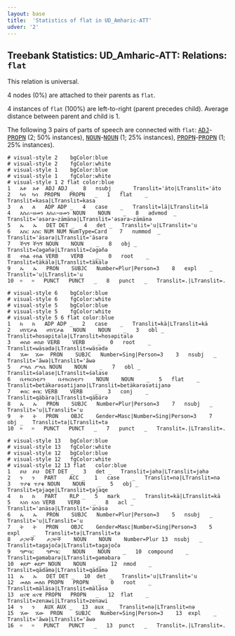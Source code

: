 ```yaml
---
layout: base
title:  'Statistics of flat in UD_Amharic-ATT'
udver: '2'
---
```


## Treebank Statistics: UD_Amharic-ATT: Relations: `flat`

This relation is universal.

4 nodes (0%) are attached to their parents as `flat`.

4 instances of `flat` (100%) are left-to-right (parent precedes child).
Average distance between parent and child is 1.

The following 3 pairs of parts of speech are connected with `flat`: <tt><a href="am_att-pos-ADJ.html">ADJ</a></tt>-<tt><a href="am_att-pos-PROPN.html">PROPN</a></tt> (2; 50% instances), <tt><a href="am_att-pos-NOUN.html">NOUN</a></tt>-<tt><a href="am_att-pos-NOUN.html">NOUN</a></tt> (1; 25% instances), <tt><a href="am_att-pos-PROPN.html">PROPN</a></tt>-<tt><a href="am_att-pos-PROPN.html">PROPN</a></tt> (1; 25% instances).


~~~ conllu
# visual-style 2	bgColor:blue
# visual-style 2	fgColor:white
# visual-style 1	bgColor:blue
# visual-style 1	fgColor:white
# visual-style 1 2 flat	color:blue
1	አቶ	አቶ	ADJ	ADJ	_	8	nsubj	_	Translit='äto|LTranslit='äto
2	ካሳ	ካሳ	PROPN	PROPN	_	1	flat	_	Translit=kasa|LTranslit=kasa
3	ለ	ለ	ADP	ADP	_	4	case	_	Translit=lä|LTranslit=lä
4	እስራ~ዘመን	እስራ~ዘመን	NOUN	NOUN	_	8	advmod	_	Translit='əsəra~zämänə|LTranslit='əsəra~zämänə
5	ኡ	ኡ	DET	DET	_	4	det	_	Translit='u|LTranslit='u
6	አስር	አስር	NUM	NUM	NumType=Card	7	nummod	_	Translit='äsərə|LTranslit='äsərə
7	ችግኝ	ችግኝ	NOUN	NOUN	_	8	obj	_	Translit=čəgəňə|LTranslit=čəgəňə
8	ተከል	ተከል	VERB	VERB	_	0	root	_	Translit=täkälə|LTranslit=täkälə
9	ኡ	ኡ	PRON	SUBJC	Number=Plur|Person=3	8	expl	_	Translit='u|LTranslit='u
10	።	።	PUNCT	PUNCT	_	8	punct	_	Translit=.|LTranslit=.

~~~


~~~ conllu
# visual-style 6	bgColor:blue
# visual-style 6	fgColor:white
# visual-style 5	bgColor:blue
# visual-style 5	fgColor:white
# visual-style 5 6 flat	color:blue
1	ከ	ከ	ADP	ADP	_	2	case	_	Translit=kä|LTranslit=kä
2	ሆስፒታል	ሆስፒታል	NOUN	NOUN	_	3	obl	_	Translit=hosəpitalə|LTranslit=hosəpitalə
3	ወስድ	ወስድ	VERB	VERB	_	0	root	_	Translit=wäsədə|LTranslit=wäsədə
4	ኧው	ኧው	PRON	SUBJC	Number=Sing|Person=3	3	nsubj	_	Translit='ăwə|LTranslit='ăwə
5	ሥላሴ	ሥላሴ	NOUN	NOUN	_	7	obl	_	Translit=śəlase|LTranslit=śəlase
6	ቤተክርስቲያን	ቤተክርስቲያን	NOUN	NOUN	_	5	flat	_	Translit=betäkərəsətijanə|LTranslit=betäkərəsətijanə
7	ቀበር	ቀበር	VERB	VERB	_	3	conj	_	Translit=qäbärə|LTranslit=qäbärə
8	ኡ	ኡ	PRON	SUBJC	Number=Plur|Person=3	7	nsubj	_	Translit='u|LTranslit='u
9	ት	ት	PRON	OBJC	Gender=Masc|Number=Sing|Person=3	7	obj	_	Translit=tə|LTranslit=tə
10	።	።	PUNCT	PUNCT	_	7	punct	_	Translit=.|LTranslit=.

~~~


~~~ conllu
# visual-style 13	bgColor:blue
# visual-style 13	fgColor:white
# visual-style 12	bgColor:blue
# visual-style 12	fgColor:white
# visual-style 12 13 flat	color:blue
1	ይህ	ይህ	DET	DET	_	3	det	_	Translit=jəhə|LTranslit=jəhə
2	ን	ን	PART	ACC	_	1	case	_	Translit=nə|LTranslit=nə
3	ጥያቄ	ጥያቄ	NOUN	NOUN	_	5	obj	_	Translit=ţəjaqe|LTranslit=ţəjaqe
4	ከ	ከ	PART	RLP	_	5	mark	_	Translit=kä|LTranslit=kä
5	ኣነስ	ኣነስ	VERB	VERB	_	8	acl	_	Translit='anäsə|LTranslit='anäsə
6	ኡ	ኡ	PRON	SUBJC	Number=Plur|Person=3	5	nsubj	_	Translit='u|LTranslit='u
7	ት	ት	PRON	OBJC	Gender=Masc|Number=Sing|Person=3	5	expl	_	Translit=tə|LTranslit=tə
8	ታጋዮች	ታጋዮች	NOUN	NOUN	Number=Plur	13	nsubj	_	Translit=tagajočə|LTranslit=tagajočə
9	ግምባር	ግምባር	NOUN	NOUN	_	10	compound	_	Translit=gəməbarə|LTranslit=gəməbarə
10	ቀደም	ቀደም	NOUN	NOUN	_	12	nmod	_	Translit=qädämə|LTranslit=qädämə
11	ኡ	ኡ	DET	DET	_	10	det	_	Translit='u|LTranslit='u
12	መለስ	መለስ	PROPN	PROPN	_	0	root	_	Translit=mäläsə|LTranslit=mäläsə
13	ዜናዊ	ዜናዊ	PROPN	PROPN	_	12	flat	_	Translit=zenawi|LTranslit=zenawi
14	ን	ን	AUX	AUX	_	13	aux	_	Translit=nə|LTranslit=nə
15	ኧው	ኧው	PRON	SUBJC	Number=Sing|Person=3	13	expl	_	Translit='ăwə|LTranslit='ăwə
16	።	።	PUNCT	PUNCT	_	13	punct	_	Translit=.|LTranslit=.

~~~


